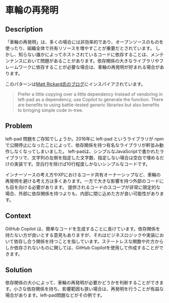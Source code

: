 # 車輪の再発明

## Description

「車輪の再発明」は、多くの場合には非効率的であり、オープンソースのものを使ったり、組織全体で共有リソースを増やすことが重要だとされています。
しかし、知らない誰かによってホストされているコードに依存することは、メンテンナンスにおいて問題があることがあります。依存関係の大きなライブラリやフレームワークに依存することが必要な場合は、車輪の再発明が好まれる場合があります。

このパターンは[Matt Rickard氏のブログ](https://matt-rickard.com/having-a-copilot)にインスパイアされています。

> Prefer a little copying over a little dependency
> Instead of vendoring in left-pad as a dependency, use Copilot to generate the function. There are benefits to using battle-tested generic libraries but also benefits to bringing simple code in-tree.

## Problem

left-pad 問題をご存知でしょうか。2016年に left-pad というライブラリが npm で公開停止になったことによって、依存関係を持つ有名なライブラリが軒並み動作しなくなってしまいました。
left-padは、シンプルなJavaScriptで書かれたライブラリで、文字列の左側を指定した文字数、指定しない場合は空白で埋めるだけの実装です。空白行を除けば10行程度しかないシンプルなコードです。

インナーソースの考え方やXPにおけるコード共有オーナーシップなど、車輪の再発明を避ける考え方は多くあります。一方で大きな影響を持つ外部のコードにも目を向ける必要があります。
提供されるコードのスコープが非常に限定的な場合、外部に依存関係を持つよりも、内部に閉じ込めた方が良い可能性があります。

## Context

GitHub Copilot は、簡単なコードを生成することに長けています。依存関係を持たない方が良いとする意見もありますが、それはビジネスロジックや実装において依存し合う関係を持つことを指しています。ステートレスな関数や片方からしか依存されないものに関しては、GitHub Copilotを使用して作成することができます。

## Solution

依存関係の大小によって、車輪の再発明が必要かどうかを判断することができます。小さな依存関係を持ち、影響範囲も狭い場合は、再発明を行うことが有益な場合があります。left-pad問題などがその例です。
